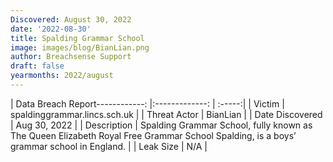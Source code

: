 ```yaml
---
Discovered: August 30, 2022
date: '2022-08-30'
title: Spalding Grammar School
image: images/blog/BianLian.png
author: Breachsense Support
draft: false
yearmonths: 2022/august
---
```


| Data Breach Report------------:     |:-------------:    | :-----:|
| Victim      | spaldinggrammar.lincs.sch.uk      | 
| Threat Actor      | BianLian      | 
| Date Discovered      | Aug 30, 2022      | 
| Description      | Spalding Grammar School, fully known as The Queen Elizabeth Royal Free Grammar School Spalding, is a boys’ grammar school in England.      | 
| Leak Size      | N/A      | 

